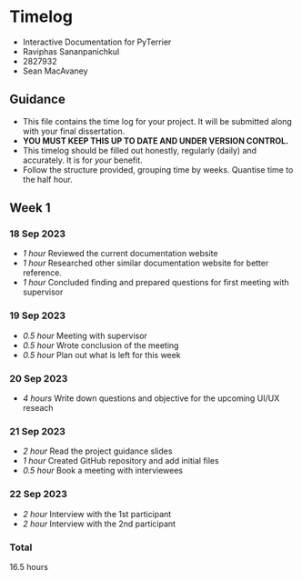 # Timelog

* Interactive Documentation for PyTerrier
* Raviphas Sananpanichkul
* 2827932
* Sean MacAvaney

## Guidance

* This file contains the time log for your project. It will be submitted along with your final dissertation.
* **YOU MUST KEEP THIS UP TO DATE AND UNDER VERSION CONTROL.**
* This timelog should be filled out honestly, regularly (daily) and accurately. It is for *your* benefit.
* Follow the structure provided, grouping time by weeks.  Quantise time to the half hour.

## Week 1

### 18 Sep 2023

* *1 hour* Reviewed the current documentation website
* *1 hour* Researched other similar documentation website for better reference.
* *1 hour* Concluded finding and prepared questions for first meeting with supervisor


### 19 Sep 2023

* *0.5 hour* Meeting with supervisor
* *0.5 hour* Wrote conclusion of the meeting
* *0.5 hour* Plan out what is left for this week

### 20 Sep 2023
* *4 hours* Write down questions and objective for the upcoming UI/UX reseach

### 21 Sep 2023

* *2 hour* Read the project guidance slides
* *1 hour* Created GitHub repository and add initial files
* *0.5 hour* Book a meeting with interviewees

### 22 Sep 2023
* *2 hour* Interview with the 1st participant
* *2 hour* Interview with the 2nd participant

### Total
16.5 hours
